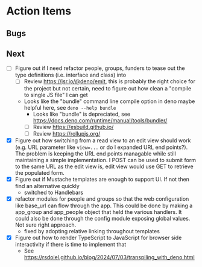 
# Action Items

## Bugs

## Next

- [ ] Figure out if I need refactor people, groups, funders to tease out the type definitions (i.e. interface and class) into 
    - [ ] Review https://jsr.io/@deno/emit, this is probably the right choice for the project but not certain, need to figure out how clean a "compile to single JS file" I can get
    - Looks like the "bundle" command line compile option in deno maybe helpful here, see `deno --help bundle`
        - Looks like "bundle" is depreciated, see https://docs.deno.com/runtime/manual/tools/bundler/
        - [ ] Review https://esbuild.github.io/
        - [ ] Review https://rollupjs.org/
- [X] Figure out how switching from a read view to an edit view should work (e.g. URL parameter like `view=...` or do I expanded URL end points?). The problem is keeping the URL end points managable while still maintaining a simple implementation. I POST can be used to submit form to the same URL as the edit view is, edit view would use GET to retrieve the populated form. 
- [X] Figure out if Mustache templates are enough to support UI. If not then find an alternative quickly
    - switched to Handlebars
- [X] refactor modules for people and groups so that the web configuration like base\_url can flow through the app. This could be done by making a app\_group and app\_people object that held the various handlers. It could also be done through the config module exposing global values. Not sure right approach.
    - fixed by adopting relative linking throughout templates
- [X] Figure out how to render TypeScript to JavaScript for browser side interactivity if there is time to implement that
    - See https://rsdoiel.github.io/blog/2024/07/03/transpiling_with_deno.html

